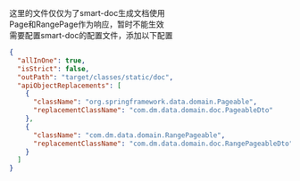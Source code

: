 这里的文件仅仅为了smart-doc生成文档使用  
Page和RangePage作为响应，暂时不能生效  
需要配置smart-doc的配置文件，添加以下配置

```json
{
  "allInOne": true,
  "isStrict": false,
  "outPath": "target/classes/static/doc",
  "apiObjectReplacements": [
    {
      "className": "org.springframework.data.domain.Pageable",
      "replacementClassName": "com.dm.data.domain.doc.PageableDto"
    },
    {
      "className": "com.dm.data.domain.RangePageable",
      "replacementClassName": "com.dm.data.domain.doc.RangePageableDto"
    }
  ]
}

```
